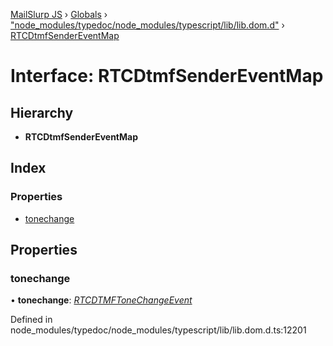 [MailSlurp JS](../README.md) › [Globals](../globals.md) › ["node_modules/typedoc/node_modules/typescript/lib/lib.dom.d"](../modules/_node_modules_typedoc_node_modules_typescript_lib_lib_dom_d_.md) › [RTCDtmfSenderEventMap](_node_modules_typedoc_node_modules_typescript_lib_lib_dom_d_.rtcdtmfsendereventmap-1.md)

# Interface: RTCDtmfSenderEventMap

## Hierarchy

* **RTCDtmfSenderEventMap**

## Index

### Properties

* [tonechange](_node_modules_typedoc_node_modules_typescript_lib_lib_dom_d_.rtcdtmfsendereventmap-1.md#tonechange)

## Properties

###  tonechange

• **tonechange**: *[RTCDTMFToneChangeEvent](_node_modules_typedoc_node_modules_typescript_lib_lib_dom_d_.rtcdtmftonechangeevent.md)*

Defined in node_modules/typedoc/node_modules/typescript/lib/lib.dom.d.ts:12201
